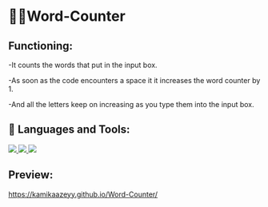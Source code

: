 # 👨‍💻Word-Counter

## Functioning:
-It counts the words that put in the input box.

-As soon as the code encounters a space it it increases the word counter by 1.

-And all the letters keep on increasing as you type them into the input box.

## 🚀 Languages and Tools:

<a href="https://www.w3schools.com/css/" target="_blank"> <img src="https://img.icons8.com/color/48/000000/css3.png"/> </a> 
 </a> 
<a href="https://www.w3.org/html/" target="_blank"> <img src="https://img.icons8.com/color/48/000000/html-5.png"/> </a> 
<a href="https://developer.mozilla.org/en-US/docs/Web/JavaScript" target="_blank"> <img src="https://img.icons8.com/color/48/000000/javascript.png"/> </a>

## Preview:
https://kamikaazeyy.github.io/Word-Counter/
